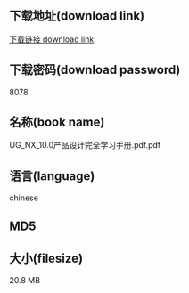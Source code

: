 ## 下载地址(download link)
[下载链接 download link](https://tutu365.netlify.app/?s=UG_NX_10.0%E4%BA%A7%E5%93%81%E8%AE%BE%E8%AE%A1%E5%AE%8C%E5%85%A8%E5%AD%A6%E4%B9%A0%E6%89%8B%E5%86%8C.pdf)

## 下载密码(download password)
8078

## 名称(book name)
UG_NX_10.0产品设计完全学习手册.pdf.pdf

## 语言(language)
chinese

## MD5


## 大小(filesize)
20.8 MB
